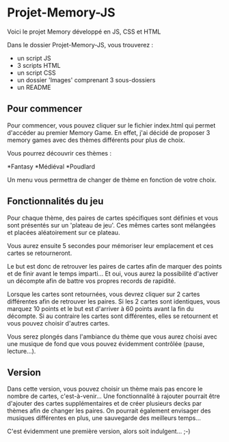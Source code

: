 # Projet-Memory-JS
Voici le projet Memory développé en JS, CSS et HTML

Dans le dossier Projet-Memory-JS, vous trouverez :
- un script JS
- 3 scripts HTML
- un script CSS
- un dossier 'Images' comprenant 3 sous-dossiers
- un README

## Pour commencer

Pour commencer, vous pouvez cliquer sur le fichier index.html qui permet d'accéder au premier Memory Game.
En effet, j'ai décidé de proposer 3 memory games avec des thèmes différents pour plus de choix.

Vous pourrez découvrir ces thèmes :

*Fantasy
*Médiéval
*Poudlard

Un menu vous permettra de changer de thème en fonction de votre choix.

## Fonctionnalités du jeu

Pour chaque thème, des paires de cartes spécifiques sont définies et vous sont présentés sur un 'plateau de jeu'. Ces mêmes cartes sont mélangées et placées aléatoirement sur ce plateau.

Vous aurez ensuite 5 secondes pour mémoriser leur emplacement et ces cartes se retourneront.

Le but est donc de retrouver les paires de cartes afin de marquer des points et de finir avant le temps imparti... Et oui, vous aurez la possibilité d'activer un décompte afin de battre vos propres records de rapidité.

Lorsque les cartes sont retournées, vous devrez cliquer sur 2 cartes différentes afin de retrouver les paires. Si les 2 cartes sont identiques, vous marquez 10 points et le but est d'arriver à 60 points avant la fin du décompte.
Si au contraire les cartes sont différentes, elles se retournent et vous pouvez choisir d'autres cartes.

Vous serez plongés dans l'ambiance du thème que vous aurez choisi avec une musique de fond que vous pouvez évidemment contrôlée (pause, lecture...).

## Version

Dans cette version, vous pouvez choisir un thème mais pas encore le nombre de cartes, c'est-à-venir...
Une fonctionnalité à rajouter pourrait être d'ajouter des cartes supplémentaires et de créer plusieurs decks par thèmes afin de changer les paires.
On pourrait également envisager des musiques différentes en plus, une sauvegarde des meilleurs temps...

C'est évidemment une première version, alors soit indulgent... ;-)
